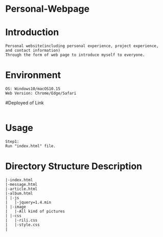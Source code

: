 # Personal-Webpage

# Introduction
```
Personal website(including personal experience, project experience, and contact information)
Through the form of web page to introduce myself to everyone.

```
# Environment
```
OS: Windows10/macOS10.15
Web Version: Chrome/Edge/Safari
```
#Deployed of Link
```

```

# Usage
```
Step1:
Run "index.html" file.

```

# Directory Structure Description
```
|-index.html
|-message.html
|-article.html
|-album.html
| |-js
|   |-jquery=1.4.min
| |-image
|   |-All kind of pictures
| |-css
|   |-rili.css
|   |-style.css
|
```
